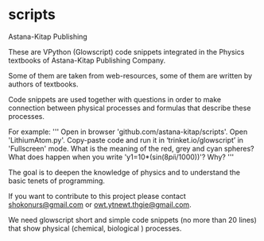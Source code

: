 # scripts
Astana-Kitap Publishing

These are VPython (Glowscript) code snippets integrated 
in the Physics textbooks of Astana-Kitap Publishing Company. 

Some of them are taken from web-resources, some of them are written by authors of textbooks. 

Code snippets are used together with questions in order to make connection 
between physical processes and formulas that describe these processes. 

For example: 
'''
Open in browser 'github.com/astana-kitap/scripts'. Open 'LithiumAtom.py'. 
Copy-paste code and run it in ‘trinket.io/glowscript’ in 'Fullscreen' mode. 
What is the meaning of the red, grey and cyan spheres? 
What does happen when you write 'y1=10*(sin(8*pi*i/1000))'? Why?
'''

The goal is to deepen the knowledge of physics and to understand the basic tenets of programming. 

If you want to contribute to this project please contact 
shokonurs@gmail.com or owt.ytnewt.thgie@gmail.com. 

We need glowscript short and simple code snippets (no more than 20 lines) 
that show physical (chemical, biological ) processes.

